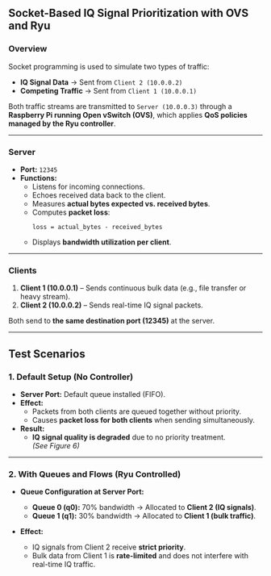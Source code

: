 ## Socket-Based IQ Signal Prioritization with OVS and Ryu

### Overview
Socket programming is used to simulate two types of traffic:
- **IQ Signal Data** → Sent from `Client 2 (10.0.0.2)`  
- **Competing Traffic** → Sent from `Client 1 (10.0.0.1)`  

Both traffic streams are transmitted to `Server (10.0.0.3)` through a **Raspberry Pi running Open vSwitch (OVS)**, which applies **QoS policies managed by the Ryu controller**.

---

### Server
- **Port:** `12345`
- **Functions:**
  - Listens for incoming connections.
  - Echoes received data back to the client.
  - Measures **actual bytes expected vs. received bytes**.
  - Computes **packet loss**:  
    ```
    loss = actual_bytes - received_bytes
    ```
  - Displays **bandwidth utilization per client**.

---

### Clients
1. **Client 1 (10.0.0.1)** – Sends continuous bulk data (e.g., file transfer or heavy stream).  
2. **Client 2 (10.0.0.2)** – Sends real-time IQ signal packets.

Both send to **the same destination port (12345)** at the server.

---

## Test Scenarios

### 1. Default Setup (No Controller)
- **Server Port:** Default queue installed (FIFO).
- **Effect:**  
  - Packets from both clients are queued together without priority.
  - Causes **packet loss for both clients** when sending simultaneously.
- **Result:**  
  - **IQ signal quality is degraded** due to no priority treatment.  
  *(See Figure 6)*

---

### 2. With Queues and Flows (Ryu Controlled)
- **Queue Configuration at Server Port:**
  - **Queue 0 (q0):** 70% bandwidth → Allocated to **Client 2 (IQ signals)**.
  - **Queue 1 (q1):** 30% bandwidth → Allocated to **Client 1 (bulk traffic)**.

- **Effect:**
  - IQ signals from Client 2 receive **strict priority**.
  - Bulk data from Client 1 is **rate-limited** and does not interfere with real-time IQ traffic.
